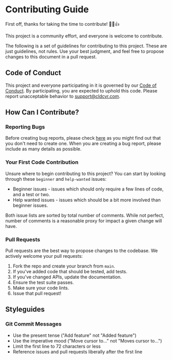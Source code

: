# Contributing Guide

First off, thanks for taking the time to contribute! 🙌🎉👍

This project is a community effort, and everyone is welcome to contribute.

The following is a set of guidelines for contributing to this project. These are just guidelines, not rules. Use your best judgment, and feel free to propose changes to this document in a pull request.

## Code of Conduct

This project and everyone participating in it is governed by our [Code of Conduct](CODE_OF_CONDUCT.md). By participating, you are expected to uphold this code. Please report unacceptable behavior to [support@cldcvr.com](mailto:support@cldcvr.com).

## How Can I Contribute?

### Reporting Bugs

Before creating bug reports, please check [here](https://github.com/cldcvr/google-oauth2-token/issues?q=is%3Aissue) as you might find out that you don't need to create one. When you are creating a bug report, please include as many details as possible.

### Your First Code Contribution

Unsure where to begin contributing to this project? You can start by looking through these `beginner` and `help-wanted` issues:

* Beginner issues - issues which should only require a few lines of code, and a test or two.
* Help wanted issues - issues which should be a bit more involved than beginner issues.

Both issue lists are sorted by total number of comments. While not perfect, number of comments is a reasonable proxy for impact a given change will have.

### Pull Requests

Pull requests are the best way to propose changes to the codebase. We actively welcome your pull requests:

1. Fork the repo and create your branch from `main`.
2. If you've added code that should be tested, add tests.
3. If you've changed APIs, update the documentation.
4. Ensure the test suite passes.
5. Make sure your code lints.
6. Issue that pull request!

## Styleguides

### Git Commit Messages

* Use the present tense ("Add feature" not "Added feature")
* Use the imperative mood ("Move cursor to..." not "Moves cursor to...")
* Limit the first line to 72 characters or less
* Reference issues and pull requests liberally after the first line
